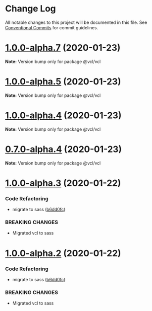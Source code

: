# Change Log

All notable changes to this project will be documented in this file.
See [Conventional Commits](https://conventionalcommits.org) for commit guidelines.

# [1.0.0-alpha.7](https://github.com/vcl/vcl/compare/v1.0.0-alpha.6...v1.0.0-alpha.7) (2020-01-23)

**Note:** Version bump only for package @vcl/vcl





# [1.0.0-alpha.5](https://github.com/vcl/vcl/compare/v1.0.0-alpha.4...v1.0.0-alpha.5) (2020-01-23)

**Note:** Version bump only for package @vcl/vcl





# [1.0.0-alpha.4](https://github.com/vcl/vcl/compare/v1.0.0-alpha.3...v1.0.0-alpha.4) (2020-01-23)

**Note:** Version bump only for package @vcl/vcl





# [0.7.0-alpha.4](https://github.com/vcl/vcl/compare/v1.0.0-alpha.3...v0.7.0-alpha.4) (2020-01-23)

**Note:** Version bump only for package @vcl/vcl





# [1.0.0-alpha.3](https://github.com/vcl/vcl/compare/v0.7.0-alpha.3...v1.0.0-alpha.3) (2020-01-22)


### Code Refactoring

* migrate to sass ([b6dd0fc](https://github.com/vcl/vcl/commit/b6dd0fca02417323bb3a8b262483066e8842c71a))


### BREAKING CHANGES

* Migrated vcl to sass





# [1.0.0-alpha.2](https://github.com/vcl/vcl/compare/v0.7.0-alpha.3...v1.0.0-alpha.2) (2020-01-22)


### Code Refactoring

* migrate to sass ([b6dd0fc](https://github.com/vcl/vcl/commit/b6dd0fca02417323bb3a8b262483066e8842c71a))


### BREAKING CHANGES

* Migrated vcl to sass
